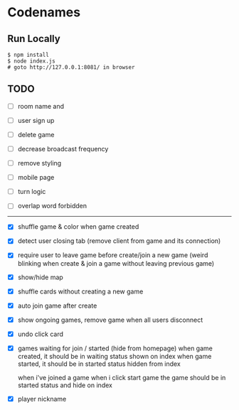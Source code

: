 # Codenames

## Run Locally
```
$ npm install
$ node index.js
# goto http://127.0.0.1:8081/ in browser
```

## TODO
- [ ] room name and 
- [ ] user sign up
- [ ] delete game
- [ ] decrease broadcast frequency
- [ ] remove styling
- [ ] mobile page

- [ ] turn logic
- [ ] overlap word forbidden

---

- [x] shuffle game & color when game created
- [x] detect user closing tab (remove client from game and its connection)
- [x] require user to leave game before create/join a new game (weird blinking when create & join a game without leaving previous game)
- [x] show/hide map
- [x] shuffle cards without creating a new game
- [x] auto join game after create
- [x] show ongoing games, remove game when all users disconnect
- [x] undo click card
- [x] games waiting for join / started (hide from homepage)
    when game created, it should be 
        in waiting status
        shown on index
    when game started, it should be 
        in started status
        hidden from index

    when i've joined a game
    when i click start game
    the game should be in started status and hide on index
- [x] player nickname
